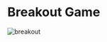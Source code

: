 # Breakout Game
![breakout](https://user-images.githubusercontent.com/64425003/177180179-7838590f-2655-4930-b561-0dacd29bee83.png)

